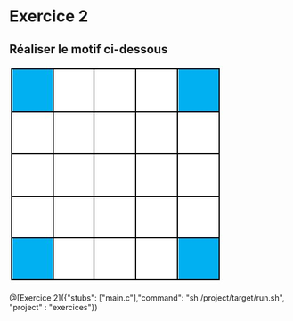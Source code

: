 # Exercice 2

## Réaliser le motif ci-dessous

![motif](img/ex2.JPG)

@[Exercice 2]({"stubs": ["main.c"],"command": "sh /project/target/run.sh", "project" : "exercices"})

